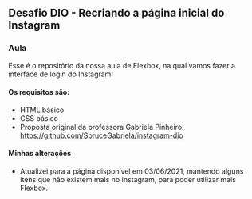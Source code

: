 ## Desafio DIO - Recriando a página inicial do Instagram

### Aula

Esse é o repositório da nossa aula de Flexbox, na qual vamos fazer a interface de login do Instagram!

#### Os requisitos são:
- HTML básico
- CSS básico
- Proposta original da professora Gabriela Pinheiro: https://github.com/SpruceGabriela/instagram-dio

#### Minhas alterações
- Atualizei para a página disponível em 03/06/2021, mantendo alguns itens que não existem mais no Instagram, para poder utilizar mais Flexbox.
